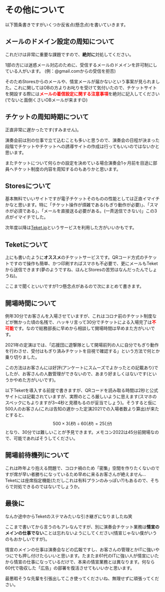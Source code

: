 # その他について

以下箇条書きですがいくつか反省点(懸念点)を書いていきます。

## メールのドメイン設定の周知について

これだけは非常に重要な課題ですので、**絶対に**対処してください。

1部の方には迷惑メール対応のために、受信するメールのドメインを許可制にしている人がいます。
(例：@gmail.comからの受信を拒否)

そのためStoresからのメールや、情宣メールが届かないという事案が見られました。これに関してはOBの方よりお叱りを受けて気付いたので、チケットサイトを開設する際には<font color = "red">**メールの着信設定に関する注意事項**</font>を絶対に記入してください(でないと面倒くさいOBメールが来ます😉)

## チケットの周知時期について

正直非常に遅かったです(すみません)。

演奏会前は別の仕事で立て込むことも多いと思うので、演奏会の日程が決まった段階でチケットやチケットへの誘導サイトの作成は行ってもいいのではないかと思います。

またチケットについて何らかの設定を決めている場合演奏会1ヶ月前を目途に部員へチケット制度の内容を周知するのもありかと思います。

## Storesについて

基本無料でいいサイトですが電子チケットそのものの性能としては正直イマイチかなと思います。特に「チケット操作が煩雑である(もぎり動作が必要)」、「スマホが必須である」、「メールを直接送る必要がある。(一斉送信できない)」この3点がイマイチでした。

次年度以降は[Teket.jp](https://teket.jp/)というサービスを利用した方がいいかもです。

## Teketについて

上にも書いたように**オススメ**のチケットサービスです。QRコード方式のチケットですので操作も簡単、かつ印刷すればスマホも不必要で、更にメールもTeketから送信できます(夢のようですね、ほんとStoresの苦労はなんだったんでしょうね)。

ここまで聞くといいですが1つ懸念点があるので次にまとめて書きます。

## 開場時間について

例年30分でお客さんを入場させていますが、これはコロナ前のチケット制度などが無かった頃の名残で、ハッキリ言って30分でチケットによる入場完了は<font color="red">**不可能**</font>です。なので総務部長に早めから相談して開場時間は早めまた方がいいです。

2021年の定演はでは、「応援団に遊撃隊として開場前列の人に自分でもぎり動作を行わさせ、受付はもぎり済みチケットを目視で確認する」という方法で何とか乗り切りました。

この方法はお客さんには好評(アンケートにスムーズでよかったとの記載あり)でしたが、お客さんの人数管理ができないので、あまり好ましくはないです(というかやめた方がいいです)。

以下Teketを導入する前提で書きますが、QRコードを読み取る時間は2秒と公式サイトには記載されていますが、実際のところ厳しいように思えます(スマホのスペックにもよりますが3~4秒と見積もるのが妥当でしょう)。そうすると仮に500人のお客さん(これは告知の遅かった定演2021での入場者数より算出)が来たとすると、
$$
500\times3(秒)\div60(秒)=25(分)
$$
となり、30分では難しいことが予見できます。メモコン2022は45分前開場なので、可能であればそうしてください。

## 開場前待機列について

これは昨年より抱える問題で、コロナ禍のため「密集」空間を作りたくないのですが席が早い者勝ちになっているため早めに来るお客さんが絶えません…　Teketには座席指定機能(ただしこれは有料プランのみっぽい?)もあるので、そちらで対処できるのではないでしょうか。

## 最後に

なんか途中からTeketのステマみたいな引き継ぎになりましたね笑　

ここまで書いてから言うのもアレなんですが、別に演奏会チケット業務は**情宣のメインの仕事でない**ことは忘れないようにしてください(情宣じゃない僕がいうのもおかしいですが)。

情宣のメインの仕事は演奏会などの広報ですし、お客さんの管理とかITに強いやつにでも押し付けたらいいと思います。たまたま61代のITに強い人が情宣にいたから情宣の仕事になっているだけで、本来の情宣業務とは異なります。何なら60代で吸収した「広告」の部署を復活させてもいいかと思います。

最悪暇そうな先輩を引張出してこき使ってくださいね、無理せずに頑張ってください。

